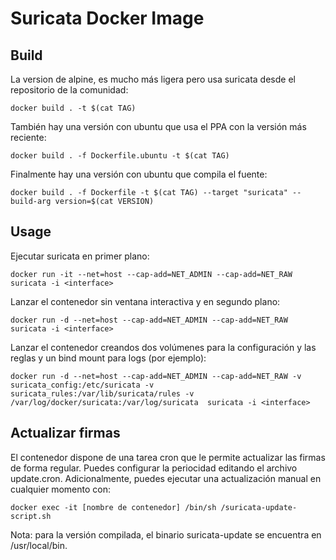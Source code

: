 # Suricata Docker Image

## Build

La version de alpine, es mucho más ligera pero usa suricata desde el repositorio de la comunidad:
	
	docker build . -t $(cat TAG)

También hay una versión con ubuntu que usa el PPA con la versión más reciente:

	docker build . -f Dockerfile.ubuntu -t $(cat TAG)

Finalmente hay una versión con ubuntu que compila el fuente:

	docker build . -f Dockerfile -t $(cat TAG) --target "suricata" --build-arg version=$(cat VERSION)

## Usage

Ejecutar suricata en primer plano:

    docker run -it --net=host --cap-add=NET_ADMIN --cap-add=NET_RAW suricata -i <interface>

Lanzar el contenedor sin ventana interactiva y en segundo plano:

	docker run -d --net=host --cap-add=NET_ADMIN --cap-add=NET_RAW suricata -i <interface>

Lanzar el contenedor creandos dos volúmenes para la configuración y las reglas y un bind mount para logs (por ejemplo):

	docker run -d --net=host --cap-add=NET_ADMIN --cap-add=NET_RAW -v suricata_config:/etc/suricata -v suricata_rules:/var/lib/suricata/rules -v /var/log/docker/suricata:/var/log/suricata  suricata -i <interface>

## Actualizar firmas

El contenedor dispone de una tarea cron que le permite actualizar las firmas de forma regular. Puedes configurar la periocidad editando el archivo update.cron. Adicionalmente, puedes ejecutar una actualización manual en cualquier momento con:

	docker exec -it [nombre de contenedor] /bin/sh /suricata-update-script.sh

Nota: para la versión compilada, el binario suricata-update se encuentra en /usr/local/bin.